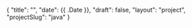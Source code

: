 {
    "title": "",
    "date": {{ .Date }},
    "draft": false,
    "layout": "project",
    "projectSlug": "java"
}